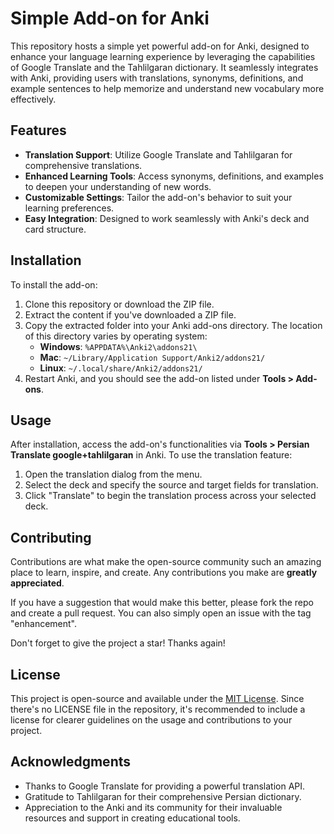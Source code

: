 # Simple Add-on for Anki

This repository hosts a simple yet powerful add-on for Anki, designed to enhance your language learning experience by leveraging the capabilities of Google Translate and the Tahlilgaran dictionary. It seamlessly integrates with Anki, providing users with translations, synonyms, definitions, and example sentences to help memorize and understand new vocabulary more effectively.

## Features

- **Translation Support**: Utilize Google Translate and Tahlilgaran for comprehensive translations.
- **Enhanced Learning Tools**: Access synonyms, definitions, and examples to deepen your understanding of new words.
- **Customizable Settings**: Tailor the add-on's behavior to suit your learning preferences.
- **Easy Integration**: Designed to work seamlessly with Anki's deck and card structure.

## Installation

To install the add-on:

1. Clone this repository or download the ZIP file.
2. Extract the content if you've downloaded a ZIP file.
3. Copy the extracted folder into your Anki add-ons directory. The location of this directory varies by operating system:
   - **Windows**: `%APPDATA%\Anki2\addons21\`
   - **Mac**: `~/Library/Application Support/Anki2/addons21/`
   - **Linux**: `~/.local/share/Anki2/addons21/`
4. Restart Anki, and you should see the add-on listed under **Tools > Add-ons**.

## Usage

After installation, access the add-on's functionalities via **Tools > Persian Translate google+tahlilgaran** in Anki. To use the translation feature:

1. Open the translation dialog from the menu.
2. Select the deck and specify the source and target fields for translation.
3. Click "Translate" to begin the translation process across your selected deck.

## Contributing

Contributions are what make the open-source community such an amazing place to learn, inspire, and create. Any contributions you make are **greatly appreciated**.

If you have a suggestion that would make this better, please fork the repo and create a pull request. You can also simply open an issue with the tag "enhancement".

Don't forget to give the project a star! Thanks again!

## License

This project is open-source and available under the [MIT License](https://opensource.org/licenses/MIT). Since there's no LICENSE file in the repository, it's recommended to include a license for clearer guidelines on the usage and contributions to your project.

## Acknowledgments

- Thanks to Google Translate for providing a powerful translation API.
- Gratitude to Tahlilgaran for their comprehensive Persian dictionary.
- Appreciation to the Anki and its community for their invaluable resources and support in creating educational tools.
